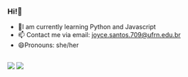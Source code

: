 ### Hi!👋


- 🌱I am currently learning Python and Javascript
- 📫 Contact me via email: joyce.santos.709@ufrn.edu.br
- 😄Pronouns: she/her





##

<div> 
<a href="https://instagram.com/joyce.santos89" target="_blank"><img src="https://img.shields.io/badge/-Instagram-%23E4405F?style=for-the-badge&logo=instagram&logoColor=white" target="_blank"></a>
<a href = "malito:joyce.santos.709@ufrn.edu.br"><img src="https://img.shields.io/badge/-Gmail-%23333?style=for-the-badge&logo=gmail&logoColor=white" target="_blank">
</a>
  
  
  <div>
